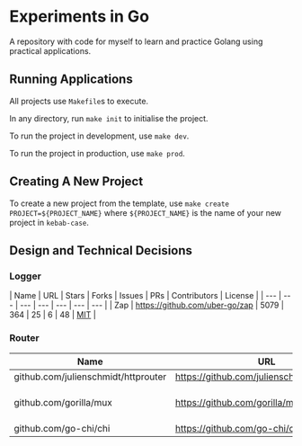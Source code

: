 # Experiments in Go
A repository with code for myself to learn and practice Golang using practical applications.

## Running Applications
All projects use `Makefile`s to execute.

In any directory, run `make init` to initialise the project.

To run the project in development, use `make dev`.

To run the project in production, use `make prod`.

## Creating A New Project
To create a new project from the template, use `make create PROJECT=${PROJECT_NAME}` where `${PROJECT_NAME}` is the name of your new project in `kebab-case`.

## Design and Technical Decisions

### Logger

| Name | URL | Stars | Forks | Issues | PRs | Contributors | License |
| --- | --- | --- | --- | --- | --- | --- |
| Zap | https://github.com/uber-go/zap | 5079 | 364 | 25 | 6 | 48 | [MIT](https://github.com/uber-go/zap/blob/master/LICENSE.txt) |

### Router

| Name | URL | Stars | Forks | Issues | PRs | Contributors | License |
| --- | --- | --- | --- | --- | --- | --- | --- |
| github.com/julienschmidt/httprouter | https://github.com/julienschmidt/httprouter | 7705 | 767 | 45 | 13 | 33 | [Custom](https://github.com/julienschmidt/httprouter/blob/master/LICENSE) |
| github.com/gorilla/mux | https://github.com/gorilla/mux | 6984 | 834 | 17 | 5 | 67 | [BSD-3-Clause](https://github.com/gorilla/mux/blob/master/LICENSE) |
| github.com/go-chi/chi | https://github.com/go-chi/chi | 4084 | 273 | 17 | 7 | 48 | [MIT](https://github.com/go-chi/chi/blob/master/LICENSE) |